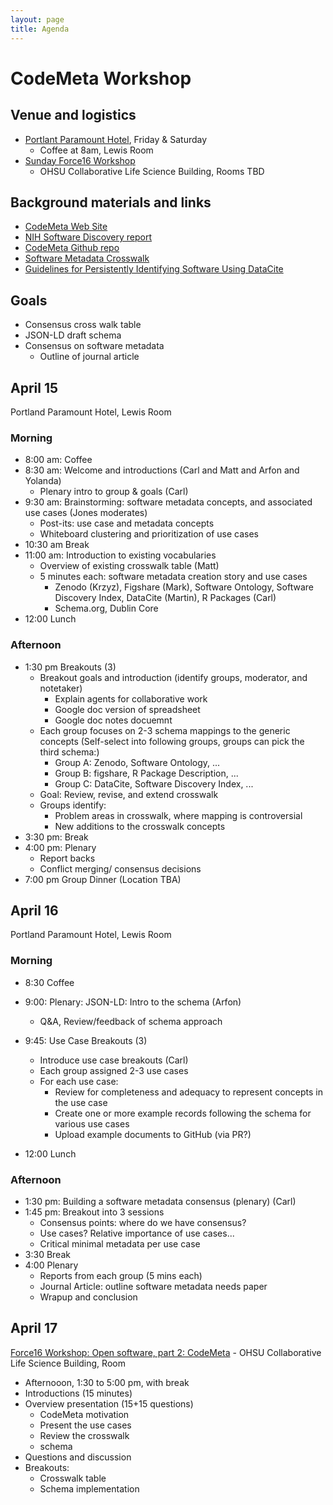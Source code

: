 ```yaml
---
layout: page
title: Agenda
---
```


# CodeMeta Workshop

## Venue and logistics
- [Portlant Paramount Hotel](http://www.portlandparamount.com/), Friday & Saturday
  - Coffee at 8am, Lewis Room
- [Sunday Force16 Workshop](http://sched.co/5wK5)
  - OHSU Collaborative Life Science Building, Rooms TBD

## Background materials and links

- [CodeMeta Web Site](https://codemeta.github.io/)
- [NIH Software Discovery report](http://softwarediscoveryindex.org/report/)
- [CodeMeta Github repo](https://github.com/codemeta/codemeta)
- [Software Metadata Crosswalk](https://github.com/codemeta/codemeta/blob/master/crosswalk.csv)
- [Guidelines for Persistently Identifying Software Using DataCite](http://rrr.cs.st-andrews.ac.uk/wp-content/uploads/2015/10/guidelines-software-identification.pdf)

## Goals
- Consensus cross walk table
- JSON-LD draft schema
- Consensus on software metadata
    - Outline of journal article

## April 15

Portland Paramount Hotel, Lewis Room

### Morning
- 8:00 am: Coffee
- 8:30 am: Welcome and introductions (Carl and Matt and Arfon and Yolanda)
    - Plenary intro to group & goals (Carl)
- 9:30 am: Brainstorming: software metadata concepts, and associated use cases (Jones moderates)
    - Post-its: use case and metadata concepts
    - Whiteboard clustering and prioritization of use cases
- 10:30 am Break
- 11:00 am: Introduction to existing vocabularies
    - Overview of existing crosswalk table (Matt)
    - 5 minutes each: software metadata creation story and use cases
        - Zenodo (Krzyz), Figshare (Mark), Software Ontology, Software Discovery Index, DataCite (Martin), R Packages (Carl)
        - Schema.org, Dublin Core
- 12:00 Lunch

### Afternoon

- 1:30 pm Breakouts (3)
    - Breakout goals and introduction (identify groups, moderator, and notetaker)
        - Explain agents for collaborative work
        - Google doc version of spreadsheet
        - Google doc notes docuemnt
    - Each group focuses on 2-3 schema mappings to the generic concepts (Self-select into following groups, groups can pick the third schema:)
       - Group A: Zenodo, Software Ontology, ... 
        - Group B: figshare, R Package Description, ...  
        - Group C: DataCite, Software Discovery Index, ...
    - Goal: Review, revise, and extend crosswalk
    - Groups identify:
        - Problem areas in crosswalk, where mapping is controversial
        - New additions to the crosswalk concepts
- 3:30 pm: Break
- 4:00 pm: Plenary
    - Report backs
    - Conflict merging/ consensus decisions
- 7:00 pm Group Dinner (Location TBA)

## April 16

Portland Paramount Hotel, Lewis Room


### Morning

- 8:30 Coffee
- 9:00: Plenary: JSON-LD: Intro to the schema (Arfon)
    - Q&A, Review/feedback of schema approach
- 9:45: Use Case Breakouts (3)
    - Introduce use case breakouts (Carl)
    - Each group assigned 2-3 use cases
    - For each use case:
        - Review for completeness and adequacy to represent concepts in the use case
        - Create one or more example records following the schema for various use cases
        - Upload example documents to GitHub (via PR?)

- 12:00 Lunch

### Afternoon

- 1:30 pm: Building a software metadata consensus (plenary) (Carl)
- 1:45 pm: Breakout into 3  sessions
    - Consensus points: where do we have consensus?
    - Use cases?  Relative importance of use cases...
    - Critical minimal metadata per use case
- 3:30 Break
- 4:00 Plenary
    - Reports from each group (5 mins each)
    - Journal Article: outline software metadata needs paper
    - Wrapup and conclusion

## April 17

[Force16 Workshop: Open software, part 2: CodeMeta](http://sched.co/5wK5)
    - OHSU Collaborative Life Science Building, Room
    
- Afternooon, 1:30 to 5:00 pm, with break
- Introductions (15 minutes)
- Overview presentation (15+15 questions)
    - CodeMeta motivation
    - Present the use cases
    - Review the crosswalk 
    - schema
- Questions and discussion
- Breakouts:
  - Crosswalk table
  - Schema implementation

